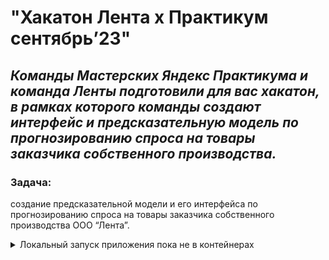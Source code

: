 # "Хакатон Лента х Практикум сентябрь’23"

## _Команды Мастерских Яндекс Практикума и команда Ленты подготовили для вас хакатон, в рамках которого команды создают интерфейс и предсказательную модель по прогнозированию спроса на товары заказчика собственного производства._

### Задача:

создание предсказательной модели и его интерфейса по прогнозированию спроса на товары заказчика собственного производства ООО “Лента”.

<details><summary>Локальный запуск приложения пока не в контейнерах</summary><br>

Склонировать репозиторий на свой компьютер и перейти в корневую папку:
```
git clone git@github.com:dmsvalik/lenta_hackathon.git
cd lenta
python3 -m venv venv # установить виртуальный режим

# Linux/macOS:
  source venv/bin/activate
# windows:
  source venv/scripts/activate

pip install -r requirements.txt
python manage.py makemigrations
python manage.py migrate
python manage.py runserver
```
При успешном старте получим backend приложение на [127.0.0.1:8000](https://127.0.0.1:8000)
```
Для создания супер пользователя необходимо ввести команду - python manage.py createsuperuser
```
Для импорта товаров из данных заказчика - python manage.py imp_store_to_db
Для импорта магазинов заказчика - python manage.py imp_sku_to_db
Для импорта истории покупок - python manage.py imp_sales_to_db (!!!!!  Процесс долгий - 2 часа !!!!!)

```

```


### Используемые технологии

Python 3.11.5, Django 4.2.5, Django REST Framework, sqlLite, Docker, nginx, gunicorn, flake8.

### Авторы проекта

[Мельник Вячеслав](https://github.com/dmsvalik)<br>
[Киселев Никита](https://github.com/10-42)

### Посмотреть готовый проект

К сожалению, только локально!!!
